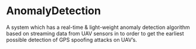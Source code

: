# AnomalyDetection
A system which has a real-time &amp; light-weight anomaly detection algorithm based on streaming data from UAV sensors in to order to get the earliest possible detection of GPS spoofing attacks on UAV’s.
